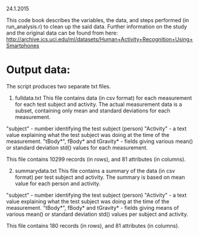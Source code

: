  
 24.1.2015
 
 This code book describes the variables, the data, and steps performed (in run_analysis.r) to clean up the said data. 
 Further information on the study and the original data can be found from here: http://archive.ics.uci.edu/ml/datasets/Human+Activity+Recognition+Using+Smartphones
 

# Output data: 
The script produces two separate txt files. 

1. fulldata.txt
 This file contains data (in csv format) for each measurement for each test subject and activity. The actual measurement data is a subset, containing only mean and standard deviations for each measurement. 
 
 "subject" - number identifying the test subject (person)
 "Activity" - a text value explaining what the test subject was doing at the time of the measurement. 
 "tBody*", fBody* and tGravity* - fields giving various mean() or standard deviation std() values for each measurement. 
 
 This file contains 10299 records (in rows), and 81 attributes (in columns).
 
2. summarydata.txt
This file contains a summary of the data (in csv format) per test subject and activity. The summary is based on mean value for each person and activity. 

 "subject" - number identifying the test subject (person)
 "Activity" - a text value explaining what the test subject was doing at the time of the measurement. 
 "tBody*", fBody* and tGravity* - fields giving means of various mean() or standard deviation std() values per subject and activity. 
 
 This file contains 180 records (in rows), and 81 attributes (in columns).